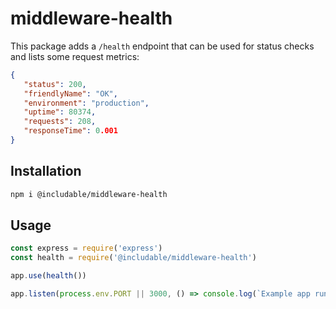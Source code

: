 # middleware-health

This package adds a `/health` endpoint that can be used for status checks and lists some request metrics:

```json
{
   "status": 200,
   "friendlyName": "OK",
   "environment": "production",
   "uptime": 80374,
   "requests": 208,
   "responseTime": 0.001
}
```

## Installation

```sh
npm i @includable/middleware-health
```

## Usage

```js
const express = require('express')
const health = require('@includable/middleware-health')

app.use(health())

app.listen(process.env.PORT || 3000, () => console.log(`Example app running.`))
```
